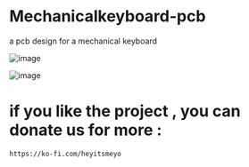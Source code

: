 # Mechanicalkeyboard-pcb
a pcb design for a mechanical keyboard 


![image](https://github.com/user-attachments/assets/cdde0a0c-462f-4ddf-9e86-ee772b9e3665)




![image](https://github.com/user-attachments/assets/652dafac-fa84-4ce1-bfb6-374386831bab)



# if you like the project , you can donate us for more : 

    https://ko-fi.com/heyitsmeyo
